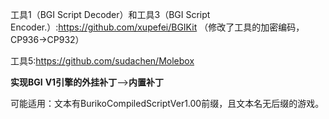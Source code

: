 工具1（BGI Script Decoder）和工具3（BGI Script Encoder.）:https://github.com/xupefei/BGIKit
（修改了工具的加密编码，CP936->CP932）  

工具5:https://github.com/sudachen/Molebox

**实现BGI** **V1引擎的外挂补丁**-->**内置补丁**

可能适用：文本有BurikoCompiledScriptVer1.00前缀，且文本名无后缀的游戏。
